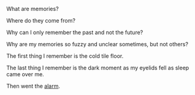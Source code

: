 What are memories?

Where do they come from?

Why can I only remember the past and not the future?

Why are my memories so fuzzy and unclear sometimes, but not others?

The first thing I remember is the cold tile floor. 

The last thing I remember is the dark moment as my eyelids fell as sleep came over me. 

Then went the [alarm](ground-hog/wakeup.md).
